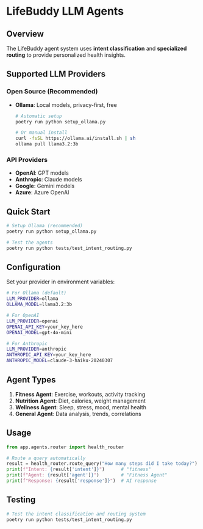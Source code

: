 # LifeBuddy LLM Agents

## Overview

The LifeBuddy agent system uses **intent classification** and **specialized routing** to provide personalized health insights.

## Supported LLM Providers

### Open Source (Recommended)
- **Ollama**: Local models, privacy-first, free
  ```bash
  # Automatic setup
  poetry run python setup_ollama.py
  
  # Or manual install
  curl -fsSL https://ollama.ai/install.sh | sh
  ollama pull llama3.2:3b
  ```

### API Providers
- **OpenAI**: GPT models
- **Anthropic**: Claude models  
- **Google**: Gemini models
- **Azure**: Azure OpenAI

## Quick Start

```bash
# Setup Ollama (recommended)
poetry run python setup_ollama.py

# Test the agents
poetry run python tests/test_intent_routing.py
```

## Configuration

Set your provider in environment variables:

```bash
# For Ollama (default)
LLM_PROVIDER=ollama
OLLAMA_MODEL=llama3.2:3b

# For OpenAI
LLM_PROVIDER=openai
OPENAI_API_KEY=your_key_here
OPENAI_MODEL=gpt-4o-mini

# For Anthropic
LLM_PROVIDER=anthropic
ANTHROPIC_API_KEY=your_key_here
ANTHROPIC_MODEL=claude-3-haiku-20240307
```

## Agent Types

1. **Fitness Agent**: Exercise, workouts, activity tracking
2. **Nutrition Agent**: Diet, calories, weight management  
3. **Wellness Agent**: Sleep, stress, mood, mental health
4. **General Agent**: Data analysis, trends, correlations

## Usage

```python
from app.agents.router import health_router

# Route a query automatically
result = health_router.route_query("How many steps did I take today?")
print(f"Intent: {result['intent']}")      # "fitness"
print(f"Agent: {result['agent']}")        # "Fitness Agent"
print(f"Response: {result['response']}")  # AI response
```

## Testing

```bash
# Test the intent classification and routing system
poetry run python tests/test_intent_routing.py
``` 